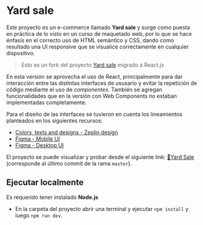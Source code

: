 # Yard sale
Este proyecto es un e-commerce llamado **Yard sale** y surge como puesta en práctica de lo visto en un curso de maquetado web, por lo que se hace énfasis en el correcto uso de HTML semántico y CSS, dando como resultado una UI responsive que se visualice correctamente en cualquier dispositivo.

> Esto es un fork del proyecto [Yard sale](https://github.com/LauMartinez-Code/yard-sale-FE) migrado a React.js

En esta versión se aprovecha el uso de React, principalmente para dar interacción entre las distintas interfaces de ususario y evitar la repetición de código mediante el uso de *componentes*. También se agregan funcionalidades que en la versión con Web Components no estaban implementadas completamente.

Para el diseño de las interfaces se tuvieron en cuenta los lineamientos planteados en los siguientes recursos:

- [Colors, texts and designs - Zeplin design](https://scene.zeplin.io/project/60afeeed20af1378ed046538)
- [Figma - Mobile UI](https://www.figma.com/proto/bcEVujIzJj5PNIWwF9pP2w/Platzi_YardSale?node-id=0-684&amp%3Bscaling=scale-down&amp%3Bpage-id=0%3A1&amp%3Bstarting-point-node-id=0%3A719)
- [Figma - Desktop UI](https://www.figma.com/proto/bcEVujIzJj5PNIWwF9pP2w/Platzi_YardSale?node-id=3-2112&amp%3Bscaling=scale-down&amp%3Bpage-id=0%3A998&amp%3Bstarting-point-node-id=5%3A2808)

El proyecto se puede visualizar y probar desde el siguiente link: [🏡Yard Sale](https://laumartinez-code-yard-sale.netlify.app/) (corresponde al último commit de la rama `master`).

## Ejecutar localmente
Es requerido tener instalado **Node.js**  
- En la carpeta del proyecto abrir una terminal y ejecutar `npm install` y luego `npm run dev`.
